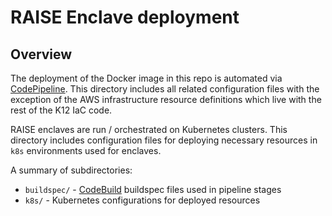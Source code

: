 # RAISE Enclave deployment

## Overview

The deployment of the Docker image in this repo is automated via [CodePipeline](https://docs.aws.amazon.com/codepipeline). This directory includes all related configuration files with the exception of the AWS infrastructure resource definitions which live with the rest of the K12 IaC code.

RAISE enclaves are run / orchestrated on Kubernetes clusters. This directory includes configuration files for deploying necessary resources in `k8s` environments used for enclaves.

A summary of subdirectories:

* `buildspec/` - [CodeBuild](https://docs.aws.amazon.com/codebuild) buildspec files used in pipeline stages
* `k8s/` - Kubernetes configurations for deployed resources